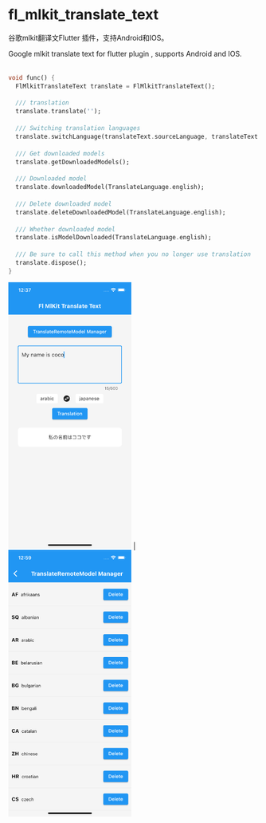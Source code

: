 # fl_mlkit_translate_text

谷歌mlkit翻译文Flutter 插件，支持Android和IOS。

Google mlkit translate text for flutter plugin , supports Android and IOS.

```dart

void func() {
  FlMlkitTranslateText translate = FlMlkitTranslateText();

  /// translation
  translate.translate('');

  /// Switching translation languages
  translate.switchLanguage(translateText.sourceLanguage, translateText.targetLanguage);

  /// Get downloaded models
  translate.getDownloadedModels();

  /// Downloaded model
  translate.downloadedModel(TranslateLanguage.english);

  /// Delete downloaded model
  translate.deleteDownloadedModel(TranslateLanguage.english);

  /// Whether downloaded model
  translate.isModelDownloaded(TranslateLanguage.english);

  /// Be sure to call this method when you no longer use translation
  translate.dispose();
}

```
<img src="https://github.com/Wayaer/fl_mlkit_translate_text/raw/main/res/translate.png" width="49%"> | <img src="https://github.com/Wayaer/fl_mlkit_translate_text/raw/main/res/manager.png" width="49%">
